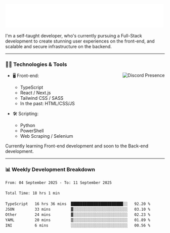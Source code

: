 <img src="assets/wave.svg" alt=":wave:" />

I'm a self-taught developer, who's currently pursuing a Full-Stack development to create stunning user experiences on the front-end, and scalable and secure infrastructure on the backend.

---

### 🧑‍💻 Technologies & Tools

<a href="https://discord.com/users/414304208649453568" target="_blank" rel="nofollow">
   <img src="https://lanyard-profile-readme.vercel.app/api/414304208649453568?idleMessage=Probably%20doing%20something%20else..." alt="Discord Presence" align="right">
</a>

- 🖥️ Front-end:

  - TypeScript
  - React / Next.js
  - Tailwind CSS / SASS
  - In the past: HTML/CSS/JS

- 🛠 Scripting:

  - Python
  - PowerShell
  - Web Scraping / Selenium

Currently learning Front-end development and soon to the Back-end development.

---

### 📊 Weekly Development Breakdown

<!--START_SECTION:waka-->

```txt
From: 04 September 2025 - To: 11 September 2025

Total Time: 18 hrs 1 min

TypeScript   16 hrs 36 mins  ███████████████████████░░   92.20 %
JSON         33 mins         ▓░░░░░░░░░░░░░░░░░░░░░░░░   03.10 %
Other        24 mins         ▓░░░░░░░░░░░░░░░░░░░░░░░░   02.23 %
YAML         20 mins         ▒░░░░░░░░░░░░░░░░░░░░░░░░   01.89 %
INI          6 mins          ░░░░░░░░░░░░░░░░░░░░░░░░░   00.56 %
```

<!--END_SECTION:waka-->
